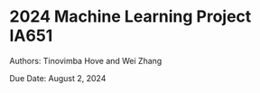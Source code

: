 # 2024 Machine Learning Project IA651
Authors: Tinovimba Hove and Wei Zhang

Due Date: August 2, 2024

